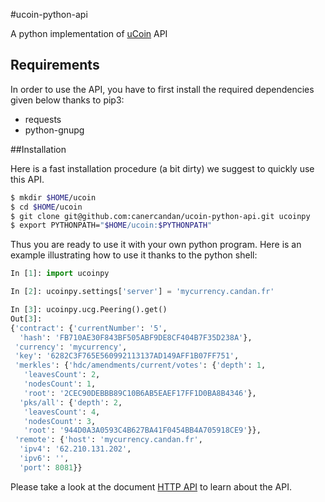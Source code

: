 #ucoin-python-api

A python implementation of [uCoin](https://github.com/c-geek/ucoin) API

## Requirements

In order to use the API, you have to first install the required dependencies given below thanks to pip3:
 * requests
 * python-gnupg

##Installation

Here is a fast installation procedure (a bit dirty) we suggest to quickly use this API.

```bash
$ mkdir $HOME/ucoin
$ cd $HOME/ucoin
$ git clone git@github.com:canercandan/ucoin-python-api.git ucoinpy
$ export PYTHONPATH="$HOME/ucoin:$PYTHONPATH"
```

Thus you are ready to use it with your own python program. Here is an example illustrating how to use it thanks to the python shell:

```python
In [1]: import ucoinpy

In [2]: ucoinpy.settings['server'] = 'mycurrency.candan.fr'

In [3]: ucoinpy.ucg.Peering().get()
Out[3]:
{'contract': {'currentNumber': '5',
  'hash': 'FB710AE30F843BF505ABF9DE8CF404B7F35D238A'},
 'currency': 'mycurrency',
 'key': '6282C3F765E560992113137AD149AFF1B07FF751',
 'merkles': {'hdc/amendments/current/votes': {'depth': 1,
   'leavesCount': 2,
   'nodesCount': 1,
   'root': '2CEC90DEBBB89C10B6AB5EAEF17FF1D0BA8B4346'},
  'pks/all': {'depth': 2,
   'leavesCount': 4,
   'nodesCount': 3,
   'root': '944D0A3A0593C4B627BA41F0454BB4A705918CE9'}},
 'remote': {'host': 'mycurrency.candan.fr',
  'ipv4': '62.210.131.202',
  'ipv6': '',
  'port': 8081}}
```

Please take a look at the document [HTTP API](https://github.com/c-geek/ucoin/blob/master/doc/HTTP_API.md) to learn about the API.
